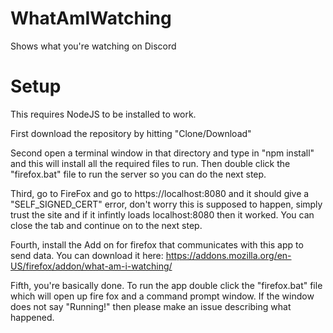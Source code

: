 # WhatAmIWatching
Shows what you're watching on Discord


# Setup
This requires NodeJS to be installed to work.

First download the repository by hitting "Clone/Download"

Second open a terminal window in that directory and type in "npm install" and this will install all the required files to run.
Then double click the "firefox.bat" file to run the server so you can do the next step.

Third, go to FireFox and go to https://localhost:8080 and it should give a "SELF_SIGNED_CERT" error, don't worry this is supposed to happen, simply trust the site and if it infintly loads localhost:8080 then it worked. You can close the tab and continue on to the next step.

Fourth, install the Add on for firefox that communicates with this app to send data. You can download it here: https://addons.mozilla.org/en-US/firefox/addon/what-am-i-watching/

Fifth, you're basically done. To run the app double click the "firefox.bat" file which will open up fire fox and a command prompt window. If the window does not say "Running!" then please make an issue describing what happened.
